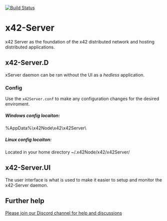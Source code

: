 [![Build Status](https://github.com/x42protocol/xServer/workflows/Build/badge.svg)](https://github.com/x42protocol/xServer/actions)

# x42-Server
x42 Server as the foundation of the x42 distributed network and hosting distributed applications.

## x42-Server.D

xServer daemon can be ran without the UI as a *hedless* application. 

### Config
Use the `x42Server.conf` to make any configuration changes for the desired enviroment.

##### Windows config locaiton:
%AppData%\x42Node\x42\x42Server\

##### Linux config locaiton:
Located in your home directory ~/.x42Node/x42/x42Server/

## x42-Server.UI

The user interface is what is used to make it easier to setup and monitor the x42-Server daemon.


## Further help
[Please join our Discord channel for help and discussions](https://discord.gg/bmYUmjr)
